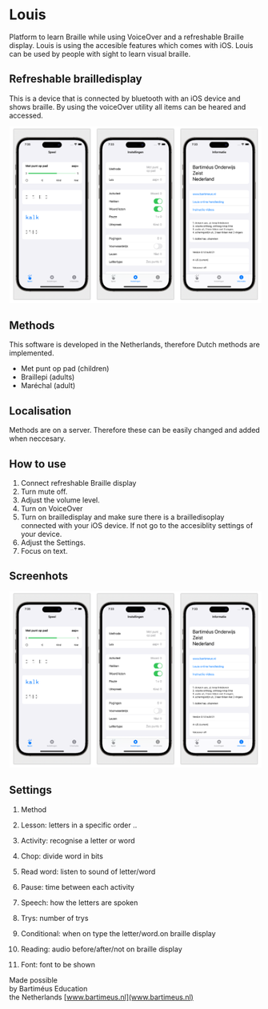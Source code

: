 # Louis

Platform to learn Braille while using VoiceOver and a refreshable Braille display. Louis is using the accesible features which comes with iOS. Louis can be used by people with sight to learn visual braille.

## Refreshable brailledisplay

This is a device that is connected by bluetooth with an iOS device and shows braille. By using the voiceOver utility all items can be heared and accessed. 

![](screenshots/screenshot.png)

## Methods
This software is developed in the Netherlands, therefore Dutch methods are implemented.

* Met punt op pad (children)
* Braillepi (adults)
* Maréchal (adult)

## Localisation
Methods are on a server. Therefore these can be easily changed and added when neccesary.

## How to use
1. Connect refreshable Braille display
2. Turn mute off.
2. Adjust the volume level.
3. Turn on VoiceOver
4. Turn on brailledisplay and make sure there is a brailledisoplay connected with your iOS device. If not go to the accesiblity settings of your device.
5. Adjust the Settings.
6. Focus on text.

## Screenhots
![](screenshots/screenshot.png)

## Settings
1. Method
2. Lesson: letters in a specific order
..
1. Activity: recognise a letter or word
2. Chop: divide word in bits
3. Read word: listen to sound of letter/word
4. Pause: time between each activity 
5. Speech: how the letters are spoken 
  
1. Trys: number of trys
2. Conditional: when on type the letter/word.on braille display 
3. Reading: audio before/after/not on braille display 
4. Font: font to be shown

Made possible  
by Bartiméus Education  
the Netherlands 
[www.bartimeus.nl](www.bartimeus.nl)
